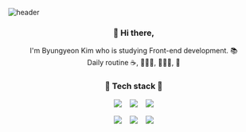 ![header](https://capsule-render.vercel.app/api?type=waving&color=29b6f6&height=250&section=header&text=Byungyeon%20Kim&fontSize=70&fontColor=fff&fontAlignY=40)

<h3 align="center">👋 Hi there,</h3>

<p align="center">
    I'm Byungyeon Kim who is studying Front-end development. 📚 <br>
    Daily routine ☕️, 🧑🏻‍💻, 🏃🏻‍♂️, 💪
</p>

<h3 align="center">🚀 Tech stack 🚀</h3>

<p align="center">
    <img src="https://img.shields.io/badge/React-61DAFB?style=flat&logo=React&logoColor=black"/>&nbsp;&nbsp;&nbsp;
    <img src="https://img.shields.io/badge/JavaScript-F7DF1E?style=flat&logo=JavaScript&logoColor=black"/>&nbsp;&nbsp;&nbsp;
    <img src="https://img.shields.io/badge/HTML-E34F26?style=flat&logo=HTML5&logoColor=white"/> 
</p>

<p align="center">
    <img src="https://img.shields.io/badge/CSS-1572B6?style=flat&logo=CSS3&logoColor=white"/>&nbsp;&nbsp;&nbsp;
    <img src="https://img.shields.io/badge/Node.js-339933?style=flat&logo=Node.js&logoColor=white"/>&nbsp;&nbsp;&nbsp;
    <img src="https://img.shields.io/badge/C-A8B9CC?style=flat&logo=C&logoColor=black"/>
</p>

